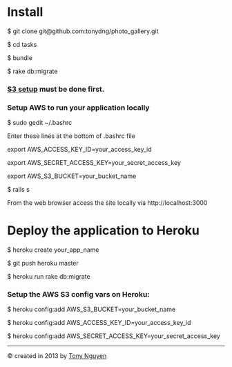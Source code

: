 <h1>Install</h1>
<p>$ git clone git@github.com:tonydng/photo_gallery.git</p>
<p>$ cd tasks</p>
<p>$ bundle</p>
<p>$ rake db:migrate</p>

<h3><a href="https://devcenter.heroku.com/articles/s3#s3-setup">S3 setup</a> must be done first.</h3>

<h3>Setup AWS to run your application locally</h3>
<p>$ sudo gedit ~/.bashrc</p>
<p>Enter these lines at the bottom of .bashrc file</p>
<p>export AWS_ACCESS_KEY_ID=your_access_key_id</p>
<p>export AWS_SECRET_ACCESS_KEY=your_secret_access_key</p>
<p>export AWS_S3_BUCKET=your_bucket_name</p>

<p>$ rails s</p>

<p>From the web browser access the site locally via http://localhost:3000</p>

<h1>Deploy the application to Heroku</h1>
<p>$ heroku create your_app_name
<p>$ git push heroku master
<p>$ heroku run rake db:migrate 

<h3>Setup the AWS S3 config vars on Heroku:</h3>
<p>$ heroku config:add AWS_S3_BUCKET=your_bucket_name</p>
<p>$ heroku config:add AWS_ACCESS_KEY_ID=your_access_key_id</p>
<p>$ heroku config:add AWS_SECRET_ACCESS_KEY=your_secret_access_key</p>

<hr>
<p>&copy; created in 2013 by <a href="http://tonydng.com" target="_blank">Tony Nguyen</a></p>